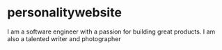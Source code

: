 # personalitywebsite
I am a software engineer with a passion for building great products. I am also a talented writer and photographer

